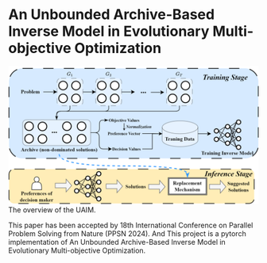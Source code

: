 # An Unbounded Archive-Based Inverse Model in Evolutionary Multi-objective Optimization
![image](./UAIM.png)
The overview of the UAIM.

This paper has been accepted by 18th International Conference on Parallel Problem Solving from Nature (PPSN 2024). And This project is a pytorch implementation of An Unbounded Archive-Based Inverse Model in Evolutionary Multi-objective Optimization.

